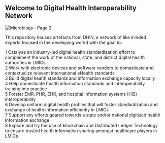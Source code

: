## Welcome to Digital Health Interoperability Network
![Microblogs - Page 2](https://user-images.githubusercontent.com/6616219/194761360-ac2cc9ad-337d-46fe-9f2b-705e80160b5f.png)

<!--

**Here are some ideas to get you started:**

🙋‍♀️ A short introduction - what is your organization all about?
🌈 Contribution guidelines - how can the community get involved?
👩‍💻 Useful resources - where can the community find your docs? Is there anything else the community should know?
🍿 Fun facts - what does your team eat for breakfast?
🧙 Remember, you can do mighty things with the power of [Markdown](https://docs.github.com/github/writing-on-github/getting-started-with-writing-and-formatting-on-github/basic-writing-and-formatting-syntax)
-->



This repository houses artefacts from DHIN, a network of like minded experts focused in the developing workd with the goal to: <br />

1 Catalyse an industry-led digital health standardization effort to complement the work of the national, state, and district digital health authorities in LMICs <br />
2 Work with electronic devices and software vendors to domesticate and contextualize relevant international eHealth standards <br />
3 Build digital health standards and information exchange capacity locally <br />
4 Help domesticate health information standards and interoperability training into practice <br />
5 Forster EMR, PHR, EHR, and hospital information systems (HIS) interoperability <br />
6 Develop uniform digital health profiles that will foster standardization and exchange of health information efficiently in LMICs <br />
7 Support any efforts geared towards a state and/or national digitized health information exchange <br />
8 Explore and try the use of blockchain and Distributed Ledger Technology to ensure trusted health information sharing amongst healthcare players in LMICs
